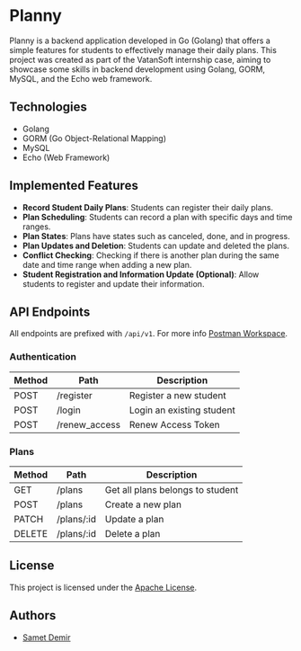 # Planny

Planny is a backend application developed in Go (Golang) that offers a simple features for students to effectively
manage their daily plans. This project was created as part of the VatanSoft internship case, aiming to showcase some skills in backend development using Golang, GORM, MySQL, and the Echo web framework.

## Technologies

- Golang
- GORM (Go Object-Relational Mapping)
- MySQL
- Echo (Web Framework)

## Implemented Features

- **Record Student Daily Plans**: Students can register their daily plans.
- **Plan Scheduling**: Students can record a plan with specific days and time ranges.
- **Plan States**: Plans have states such as canceled, done, and in progress.
- **Plan Updates and Deletion**: Students can update and deleted the plans.
- **Conflict Checking**: Checking if there is another plan during the same date and time range when adding a new plan.
- **Student Registration and Information Update (Optional)**: Allow students to register and update their information.

## API Endpoints

All endpoints are prefixed with `/api/v1`. For more
info [Postman Workspace](https://www.postman.com/planetary-moon-654796/workspace/planny/collection/32427111-a2852ce0-76f1-46bf-93f0-0465dbded2f7?action=share&creator=32427111).

### Authentication

| Method | Path          | Description               |
|--------|---------------|---------------------------|
| POST   | /register     | Register a new student    |
| POST   | /login        | Login an existing student |
| POST   | /renew_access | Renew Access Token        |

### Plans

| Method | Path       | Description                      |
|--------|------------|----------------------------------|
| GET    | /plans     | Get all plans belongs to student |
| POST   | /plans     | Create a new plan                |
| PATCH  | /plans/:id | Update a plan                    |
| DELETE | /plans/:id | Delete a plan                    |

## License

This project is licensed under the [Apache License](./LICENSE).

## Authors

- [Samet Demir](https://github.com/asdsec)
